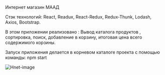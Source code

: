 Интернет магазин МААД


Стэк технологий: React, Readux, React-Redux, Redux-Thunk, Lodash, Axios, Bootstrap.




В этом приложении реализовано : Вывод каталога продуктов , сортировка, поиск, добавление в корзину, итоговая цена всего содержимого корзины.




Запуск приложения делается в корневом каталоге проекта с помощью команды: npm start

![Hnet-image](https://user-images.githubusercontent.com/76630229/144639746-037cfc48-e637-4825-9c2d-4091fbcfa198.gif)
 
